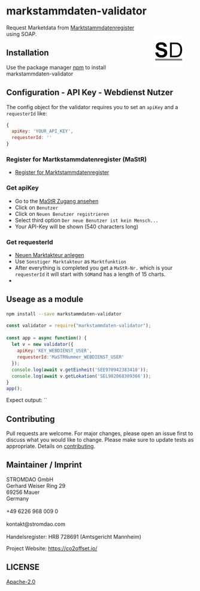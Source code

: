 # markstammdaten-validator

<a href="https://stromdao.de/" target="_blank" title="STROMDAO - Digital Energy Infrastructure"><img src="./static/stromdao.png" align="right" height="85px" hspace="30px" vspace="30px"></a>

Request Marketdata from [Marktstammdatenregister](https://www.marktstammdatenregister.de/) using SOAP.

## Installation

Use the package manager [npm](https://www.npmjs.com/) to install markstammdaten-validator


## Configuration - API Key - Webdienst Nutzer

The config object for the validator requires you to set an `apiKey` and a `requesterId` like:

```javascript
{
  apiKey: 'YOUR_API_KEY',
  requesterId: ''
}
 ```

### Register for Martkstammdatenregister (MaStR)
- [Register for Marktstammdatenregister](https://www.marktstammdatenregister.de/MaStR/Assistent/AuswahlAssistent)

### Get apiKey
- Go to the [MaStR Zugang ansehen](https://www.marktstammdatenregister.de/MaStR/Akteur/MastrZugang/ProfileDetail#benutzer)
- Click on `Benutzer`
- Click on `Neuen Benutzer registrieren`
- Select third option `Der neue Benutzer ist kein Mensch...`
- Your API-Key will be shown (540 characters long)

### Get requesterId
- [Neuen Marktakteur anlegen](https://www.marktstammdatenregister.de/MaStR/Akteur/Marktakteur)
- Use `Sonstiger Marktakteur` as `Marktfunktion`
- After everything is completed you get a `MaStR-Nr.` which is your `requesterId` it will start with `SOM`and has a length of 15 charts.
-

## Useage as a module

```bash
npm install --save markstammdaten-validator
```

```javascript
const validator = require("markstammdaten-validator");

const app = async function() {
  let v = new validator({
    apiKey:'KEY_WEBDIENST_USER',
    requesterId:'MaSTRNummer_WEBDIENST_USER'
  });
  console.log(await v.getEinheit('SEE970942383410'));
  console.log(await v.getLokation('SEL982068309366'));
}
app();
```

Expect output:
``
## Contributing

Pull requests are welcome. For major changes, please open an issue first to discuss what you would like to change. Please make sure to update tests as appropriate. Details on [contributing](./CONTRIBUTING.md).

## Maintainer / Imprint

<addr>
STROMDAO GmbH  <br/>
Gerhard Weiser Ring 29  <br/>
69256 Mauer  <br/>
Germany  <br/>
  <br/>
+49 6226 968 009 0  <br/>
  <br/>
kontakt@stromdao.com  <br/>
  <br/>
Handelsregister: HRB 728691 (Amtsgericht Mannheim)
</addr>

Project Website: https://co2offset.io/

## LICENSE
[Apache-2.0](./LICENSE)
